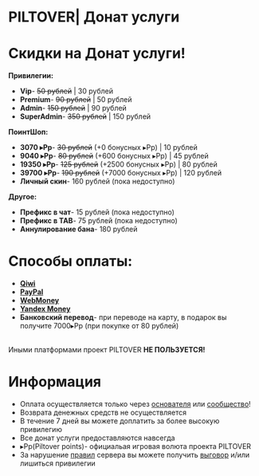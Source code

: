 # PILTOVER| Донат услуги
# Скидки на Донат услуги! 
**Привилегии:** 
- **Vip**- ~~50 рублей~~         | 30 рублей 
- **Premium**- ~~90 рублей~~     | 50 рублей
- **Admin**- ~~150 рублей~~      | 90 рублей
- **SuperAdmin**- ~~350 рублей~~ | 150 рублей

**ПоинтШоп:** 
- **3070 ▸Pp**- ~~30 рублей~~     (+0 бонусных ▸Pp)    | 10 рублей
- **9040 ▸Pp**- ~~80 рублей~~     (+600 бонусных ▸Pp)  | 45 рублей
- **19350 ▸Pp**- ~~125 рублей~~   (+2500 бонусных ▸Pp) | 80 рублей
- **39700 ▸Pp**- ~~190 рублей~~   (+7000 бонусных ▸Pp) | 120 рублей
- **Личный скин**- 160 рублей (пока недоступно)

**Другое:** 
- **Префикс в чат**- 15 рублей (пока недоступно) 
- **Префикс в TAB**- 75 рублей (пока недоступно)
- **Аннулирование бана**- 180 рублей

# Способы оплаты:
- **[Qiwi](https://qiwi.com/)**
- **[PayPal](https://www.paypal.com)**
- **[WebMoney](https://www.webmoney.ru/rus/)**
- **[Yandex Money](https://money.yandex.ru/actions)**
- **Банковский перевод**- при переводе на карту, в подарок вы получите 7000▸Pp (при покупке от 80 рублей)

<br>Иными платформами проект PILTOVER **НЕ ПОЛЬЗУЕТСЯ!**

# Информация 
- Оплата осуществляется только через [основателя](https://vk.com/oleg_volkov_ru) или [сообщество](https://vk.com/piltoverim)!
- Возврата денежных средств не осуществляется 
- В течение 7 дней вы можете доплатить за более высокую привилегию 
- Все донат услуги предоставляются навсегда 
- ▸Pp(Piltover points)- официальая игровая волюта проекта PILTOVER 
- За нарушение [правил](https://github.com/SirShaco/PILTOVER/blob/master/rules_muder.md) сервера вы можете получить [выговор](https://github.com/SirShaco/PILTOVER/blob/master/information.md#%D0%A1%D0%B8%D1%81%D1%82%D0%B5%D0%BC%D0%B0-%D0%B2%D1%8B%D0%B3%D0%BE%D0%B2%D0%BE%D1%80%D0%BE%D0%B2) и/или лишиться привилегии 

 

